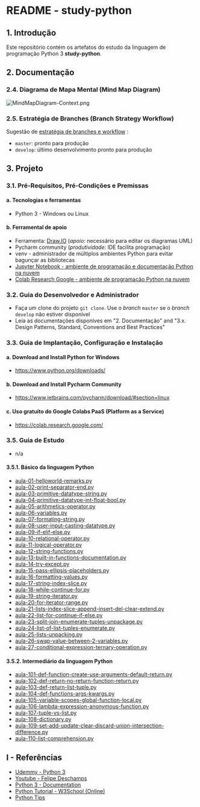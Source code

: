# README - study-python

## 1. Introdução

Este repositório contém os artefatos do estudo da linguagem de programação Python 3 **study-python**.


## 2. Documentação

### 2.4. Diagrama de Mapa Mental (Mind Map Diagram)

![MindMapDiagram-Context.png](./doc/mind-maps/MindMapDiagram-Context.png) 


### 2.5. Estratégia de Branches (Branch Strategy Workflow)

Sugestão de [estratégia de branches e workflow](https://github.com/josemarsilva/eval-git#38-estrat%C3%A9gia-de-gerenciamento-de-branches) :
* `master`: pronto para produção
* `develop`: último desenvolvimento pronto para produção


## 3. Projeto

### 3.1. Pré-Requisitos, Pré-Condições e Premissas

#### a. Tecnologias e ferramentas

* Python 3 - Windows ou Linux


#### b. Ferramental de apoio

* Ferramenta: [Draw.IO](https://app.diagrams.net/) (_apoio_: necessário para editar os diagramas UML)
* Pycharm community (_produtividade_: IDE facilita programação)
* venv - administrador de múltiplos ambientes Python para evitar bagunçar as bibliotecas
* [Jupyter Notebook - ambiente de programação e documentação Python na nuvem](https://jupyter.org/try)
* [Colab Research Google - ambiente de programação Python na nuvem](https://colab.research.google.com/)


### 3.2. Guia do Desenvolvedor e Administrador

* Faça um clone do projeto `git clone`. Use o _branch_ `master` se o _branch_ `develop` não estiver disponível
* Leia as documentações disponíves em "2. Documentação"  and "3.x. Design Patterns, Standard, Conventions and Best Practices"


### 3.3. Guia de Implantação, Configuração e Instalação

#### a. Download and Install Python for Windows

* https://www.python.org/downloads/

#### b. Download and Install Pycharm Community

* https://www.jetbrains.com/pycharm/download/#section=linux


#### c. Uso gratuito do Google Colabs PaaS (Platform as a Service)

* https://colab.research.google.com/


### 3.5. Guia de Estudo

* n/a

#### 3.5.1. Básico da linguagem Python

* [aula-01-helloworld-remarks.py](./src/python/aula-01-helloworld-remarks.py)
* [aula-02-print-separator-end.py](./src/python/aula-02-print-separator-end.py)
* [aula-03-primitive-datatype-string.py](./src/python/aula-03-primitive-datatype-string.py)
* [aula-04-primitive-datatype-int-float-bool.py](./src/python/aula-04-primitive-datatype-int-float-bool.py)
* [aula-05-arithmetics-operator.py](./src/python/aula-05-arithmetics-operator.py)
* [aula-06-variables.py](./src/python/aula-06-variables.py)
* [aula-07-formating-string.py](./src/python/aula-07-formating-string.py)
* [aula-08-user-input-casting-datatype.py](./src/python/aula-08-user-input-casting-datatype.py)
* [aula-09-if-elif-else.py](./src/python/aula-09-if-elif-else.py)
* [aula-10-relational-operator.py](./src/python/aula-10-relational-operator.py)
* [aula-11-logical-operator.py](./src/python/aula-11-logical-operator.py)
* [aula-12-string-functions.py](./src/python/aula-12-string-functions.py)
* [aula-13-built-in-functions-documentation.py](./src/python/aula-13-built-in-functions-documentation.py)
* [aula-14-try-except.py](./src/python/aula-14-try-catch.py)
* [aula-15-pass-ellipsis-placeholders.py](./src/python/aula-15-pass-ellipsis-placeholders.py)
* [aula-16-formatting-values.py](./src/python/aula-16-formatting-values.py)
* [aula-17-string-index-slice.py](./src/python/aula-17-string-index-slice.py)
* [aula-18-while-continue-for.py](./src/python/aula-18-while-continue-for.py)
* [aula-19-string-iterator.py](./src/python/aula-19-string-iterator.py)
* [aula-20-for-iterator-range.py](./src/python/aula-20-for-iterator-range.py)
* [aula-21-lists-index-slice-append-insert-del-clear-extend.py](src/python/aula-21-lists-index-slice-append-insert-del-clear-extend.py)
* [aula-22-list-for-continue-if-else.py](src/python/aula-22-list-for-continue-if-else.py)
* [aula-23-split-join-enumerate-tuples-unpackage.py](src/python/aula-23-split-join-enumerate-tuples-unpackage.py)
* [aula-24-list-of-list-tuples-enumerate.py](src/python/aula-24-list-of-list-tuples-enumerate.py)
* [aula-25-lists-unpacking.py](src/python/aula-25-lists-unpacking.py)
* [aula-26-swap-value-between-2-variables.py](src/python/aula-26-swap-value-between-2-variables.py)
* [aula-27-conditional-expression-ternary-operation.py](src/python/aula-27-conditional-expression-ternary-operation.py)


#### 3.5.2. Intermediário da linguagem Python

* [aula-101-def-function-create-use-arguments-default-return.py](src/python/aula-101-def-function-create-use-arguments-default-return.py)
* [aula-102-def-return-no-return-function-return.py](src/python/aula-102-def-return-no-return-function-return.py)
* [aula-103-def-return-list-tuple.py](src/python/aula-103-def-return-list-tuple.py)
* [aula-104-def-functions-args-kwargs.py](src/python/aula-104-def-functions-args-kwargs.py)
* [aula-105-variable-scopes-global-function-local.py](src/python/aula-105-variable-scopes-global-function-local.py)
* [aula-106-lambda-expression-anonymous-function.py](src/python/aula-106-lambda-expression-anonymous-function.py)
* [aula-107-tuple-vs-list.py](src/python/aula-107-tuple-vs-list.py)
* [aula-108-dictionary.py](src/python/aula-108-dictionary.py)
* [aula-109-set-add-update-clear-discard-union-intersection-difference.py](src/python/aula-109-set-add-update-clear-discard-union-intersection-difference.py)
* [aula-110-list-comprehension.py](src/python/aula-110-list-comprehension.py)

## I - Referências

* [Udemmy - Python 3](https://www.udemy.com/course/python-3-do-zero-ao-avancado)
* [Youtube - Felipe Deschamps](https://www.youtube.com/watch?v=Gojqw9BQ5qY)
* [Python 3 - Documentation](https://docs.python.org/3/library/index.html)
* [Python Tutorial - W3School (Online)](https://www.w3schools.com/python/default.asp)
* [Python Tips](https://book.pythontips.com/en/latest)
